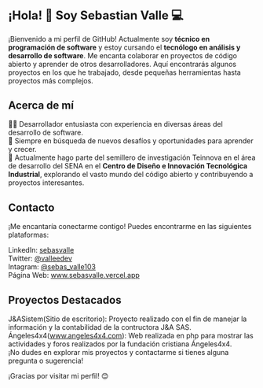 <h1 style="font-size: 24px;">¡Hola! 👋 Soy Sebastian Valle 💻</h1>

¡Bienvenido a mi perfil de GitHub! Actualmente soy **técnico en programación de software** y estoy cursando el **tecnólogo en análisis y
desarrollo de software**. Me encanta colaborar en proyectos de código abierto y aprender de otros desarrolladores. 
Aquí encontrarás algunos proyectos en los que he trabajado, desde pequeñas herramientas hasta proyectos más complejos.

## Acerca de mí
👨‍💻 Desarrollador entusiasta con experiencia en diversas áreas del desarrollo de software.   
🌱 Siempre en búsqueda de nuevos desafíos y oportunidades para aprender y crecer.    
🔭 Actualmente hago parte del semillero de investigación Teinnova en el área de desarrollo del SENA en el **Centro de Diseño e Innovación Tecnológica Industrial**,
explorando el vasto mundo del código abierto y contribuyendo a proyectos interesantes.

## Contacto
¡Me encantaría conectarme contigo! Puedes encontrarme en las siguientes plataformas:   

LinkedIn: [sebasvalle](https://www.linkedin.com/in/sebasvalle/)   
Twitter: [@valleedev](https://twitter.com/ValleeDev)   
Intagram: [@sebas_valle103](https://www.instagram.com/sebas_valle103?igsh=MTZja2x5b2pjazhyYw==)   
Página Web: www.sebasvalle.vercel.app

## Proyectos Destacados
J&ASistem(Sitio de escritorio): Proyecto realizado con el fin de manejar la información y la contabilidad de la contructora J&A SAS.   
Ángeles4x4(www.angeles4x4.com): Web realizada en php para mostrar las actividades y foros realizados por la fundación cristiana Ángeles4x4.   
¡No dudes en explorar mis proyectos y contactarme si tienes alguna pregunta o sugerencia!

¡Gracias por visitar mi perfil! 😊
